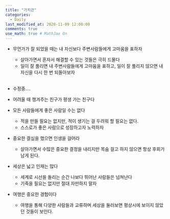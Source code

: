 ```yaml
---
title: "가치관"
categories: 
  - Daily
last_modified_at: 2020-11-09 12:00:00
comments: true
use_math: true # MathJax On
---
```


 - 무언가가 잘 되었을 때는 내 자신보다 주변사람들에게 고마움을 표하자
   - 살아가면서 혼자서 해결할 수 있는 것들은 극히 드물다
   - 일이 잘 풀리면 내 주변사람들에게 고마움을 표하고, 일이 잘 풀리지 않으면 내 자신을 다시 한 번 되돌아보자 <br/><br/>
   
 - 수정중....
  
 - 어려울 때 챙겨주는 친구가 평생 가는 친구다

 - 모든 사람들에게 좋은 사람일 수는 없다
   - 적을 만들 필요는 없지만, 적이 생기는 걸 두려워 할 필요는 없다.
   - 스스로가 좋은 사람으로 성장하고자 노력하자
  
 - 중요한 결심을 했으면 인생을 걸어라
   - 살아가면서 수많은 중요한 결정을 내리지만 목숨 걸고 하지 않으면 항상 후회가 남게 된다.
  
 - 세상은 넓고 인재는 많다
   - 세계로 시선을 돌리는 순간 나보다 뛰어난 사람들은 넘쳐난다
   - 기죽을 필요는 없지만 절대 자만하지 말자
  
 - 여행은 중요한 경험이다
   - 여행을 통해 다양한 사람들과 교류하며 세상을 둘러보면 평상시에 보이지 않았던 것들이 보인다.
 

